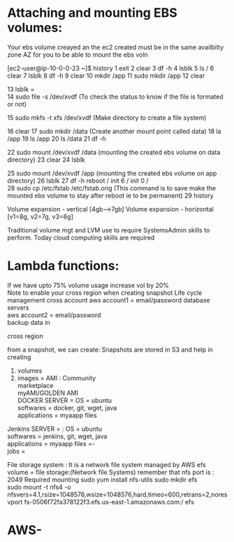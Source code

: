 Attaching and mounting EBS volumes:
====================================
Your ebs volume creayed an the ec2 created must be in the same availbilty zone AZ
for you to be able to mount the ebs voln

[ec2-user@ip-10-0-0-23 ~]$ history
    1  exit
    2  clear
    3  df -h
    4  lsblk
    5  ls /
    6  clear
    7  lsblk
    8  df -h
    9  clear
   10  mkdir /app
   11  sudo mkdir /app
   12  clear
   
   13  lsblk  =    
   14  sudo file -s /dev/xvdf (To check the status to know if the file is formated or not)

   15  sudo mkfs -t xfs /dev/xvdf  (Make directory to create a file system)
   
   16  clear
   17  sudo mkdir /data    (Create another mount point called data)
   18  la /app
   19  ls /app
   20  ls /data
   21  df -h

   22  sudo mount /dev/xvdf /data  (mounting the created ebs volume on data directory)
   23  clear
   24  lsblk
   
   25  sudo mount /dev/xvdf /app   (mounting the created ebs volume on app directory)
   26  lsblk
   27  df -h
             reboot / 
             init 6  / 
             init 0 /  
   28  sudo cp /etc/fstab /etc/fstab.orig   (This command is to save make the mounted ebs volume to stay after reboot ie to be permanent)
   29  history

Volume expansion - vertical   [4gb-->7gb] 
Volume expansion - horizontal [v1=8g, v2=7g, v3=6g]   

Traditional volume mgt and LVM use to require SystemsAdmin 
skills to perform. Today cloud computing skills are required

Lambda functions:
=================  
  If we have upto  75% volume usage increase vol by 20%   
 Note to enable your cross region when creating snapshot Life cycle management
 cross account 
    aws account1 = email/password 
       database servers  
    aws account2 = email/password   
      backup data in   

 cross region   

from a snapshot, we can create:
  Snapshots are stored in S3 and help in creating 
   1. volumes  
   2. images = AMI  :
        Community  
        marketplace  
        myAMI/GOLDEN AMI  
  DOCKER SERVER = 
    OS            = ubuntu  
    softwares     = docker, git, wget, java     
    applications  = myaapp 
    files       

  Jenkins SERVER = :
    OS            = ubuntu  
    softwares     = jenkins, git, wget, java     
    applications  = myaapp 
    files         =-   
    jobs          =  

File storage system : It is a network file system managed by AWS
efs volume = file storage:(Network file Systems)
remember that nfs port is : 2049
   Required mounting 
   sudo yum install nfs-utils
sudo mkdir efs       
sudo mount -t nfs4 -o nfsvers=4.1,rsize=1048576,wsize=1048576,hard,timeo=600,retrans=2,noresvport fs-0506f72fa378122f3.efs.us-east-1.amazonaws.com:/ efs
# AWS-
